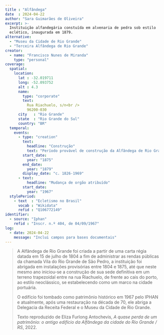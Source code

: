 ```yaml
---
title : "Alfândega"
date  : 2024-04-22
author: "Sara Guimarães de Oliveira"
excerpt: >-
  Instituição alfandegária constuída em alvenaria de pedra sob estilo
  eclético, inaugurada em 1879.
alternative:
  - "Museu da Cidade de Rio Grande"
  - "Terceira Alfândega de Rio Grande"
creator:
  - name: "Francisco Nunes de Miranda"
    type: "personal"
coverage:
  spatial:
    location:
      lat : -32.019711 
      long: -52.093752
      alt : 4.3
      name:
        type: "corporate"
        text: 
          Rua Riachuelo, s/n<br />
          96200-030
      city   : "Rio Grande"
      state  : "Rio Grande do Sul"
      country: "BR"
  temporal:
    events:
      - type: "creation"
        text:
          headline: "Construção"
          text: "Período provável de construção da Alfândega de Rio Grande"
        start_date:
          year: "1875"
        end_date:
          year: "1879"
        display_date: "c. 1826-1969"
      - text:
          headline: "Mudança de orgão atribuído"
        start_date:
          year: "1967"
  stylePeriod:
    - text  : "Ecletismo no Brasil"
      vocab : "Wikidata"
      refid : "Q106772149"
identifier:
  - source: "Iphan"
    refid : "Inscr. n.º 404, de 04/09/1967"
log:
  - date: 2024-04-22
    message: "Inclui campos para bases documentais"
---
```


> A Alfândega de Rio Grande foi criada a partir de uma carta régia datada
> em 15 de julho de 1804 a fim de administrar as rendas públicas da
> chamada Vila do Rio Grande de São Pedro, a instituição foi abrigada em
> instalações provisórias entre 1804 e 1875, até que neste mesmo ano
> iniciou-se a construção de sua sede definitiva em um terreno trapezoidal
> entre na rua Riachuelo, de frente ao cais do porto, ao estilo
> neoclássico, se estabelecendo como um marco na cidade portuária.
> 
> O edifício foi tombado como patrimônio histórico em 1967 pelo IPHAN e
> atualmente, após uma restauração na década de 70, ele abriga a Delegacia
> da Receita Federal e o Museu da Cidade de Rio Grande.
>
> <footer class="figure-caption">
> Texto reproduzido de Eliza Furlong Antochevis, <cite>A quase perda de um
> patrimônio: o antigo edifício da Alfândega da cidade do Rio Grande
> / RS</cite>, 2022.
> </footer>

